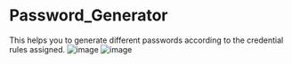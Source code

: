 # Password_Generator
This helps you to generate different passwords according to the credential rules assigned.
![image](https://github.com/SaaraAnand/Password_Generator/assets/87810507/2a70ad40-a0ed-4c2a-969a-bd0ab50cc0ee)
![image](https://github.com/SaaraAnand/Password_Generator/assets/87810507/1a1a95e7-f5a5-4ebf-aaac-579631b0cb1c)


